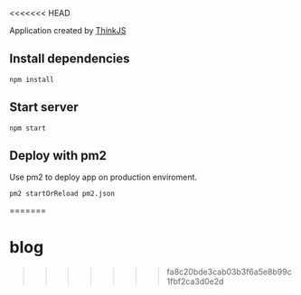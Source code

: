 <<<<<<< HEAD

Application created by [ThinkJS](http://www.thinkjs.org)

## Install dependencies

```
npm install
```

## Start server

```
npm start
```

## Deploy with pm2

Use pm2 to deploy app on production enviroment.

```
pm2 startOrReload pm2.json
```
=======
# blog
>>>>>>> fa8c20bde3cab03b3f6a5e8b99c1fbf2ca3d0e2d
